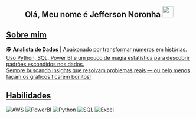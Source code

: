 <h2 align="center">Olá, Meu nome é Jefferson Noronha <img src="https://user-images.githubusercontent.com/39955420/147578264-bae0526c-028a-49d2-8af8-d08bb4edbd2a.gif" height="30" width="30"></h2>

<a href="https://tenor.com/view/goal-circle-goals-data-table-gif-20918086">
  
<h2>Sobre mim</h2>

  🕵️ **Analista de Dados** | Apaixonado por transformar números em histórias.<br>
      Uso Python, SQL, Power BI e um pouco de magia estatística para descobrir padrões escondidos nos dados.<br>
      Sempre buscando insights que resolvam problemas reais — ou pelo menos façam os gráficos ficarem bonitos!

<h2>Habilidades</h2>

![AWS](https://img.shields.io/badge/AWS-%23141F2E.svg?style=for-the-badge&logo=amazon-aws&logoColor=white)
![PowerBI](https://img.shields.io/badge/PowerBI-F2C811?style=for-the-badge&logo=Power%20BI&logoColor=black)
![Python](https://img.shields.io/badge/python-3670A0?style=for-the-badge&logo=python&logoColor=ffdd54)
![SQL](https://img.shields.io/badge/SQL-005571?style=for-the-badge&logo=amazon-dynamodb&logoColor=white)
![Excel](https://img.shields.io/badge/Excel-217346?style=for-the-badge&logo=microsoft-excel&logoColor=white)
